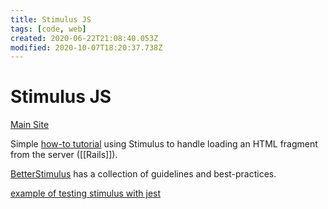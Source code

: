 ```yaml
---
title: Stimulus JS
tags: [code, web]
created: 2020-06-22T21:08:40.053Z
modified: 2020-10-07T18:20:37.738Z
---
```


# Stimulus JS

[Main Site](https://stimulusjs.org/)

Simple [how-to tutorial](https://boringrails.com/articles/hovercards-stimulus/) using Stimulus to handle loading an HTML fragment from the server ([[Rails]]).

[BetterStimulus](https://www.betterstimulus.com) has a collection of guidelines and best-practices.

[example of testing stimulus with jest](https://shime.sh/testing-stimulus)


